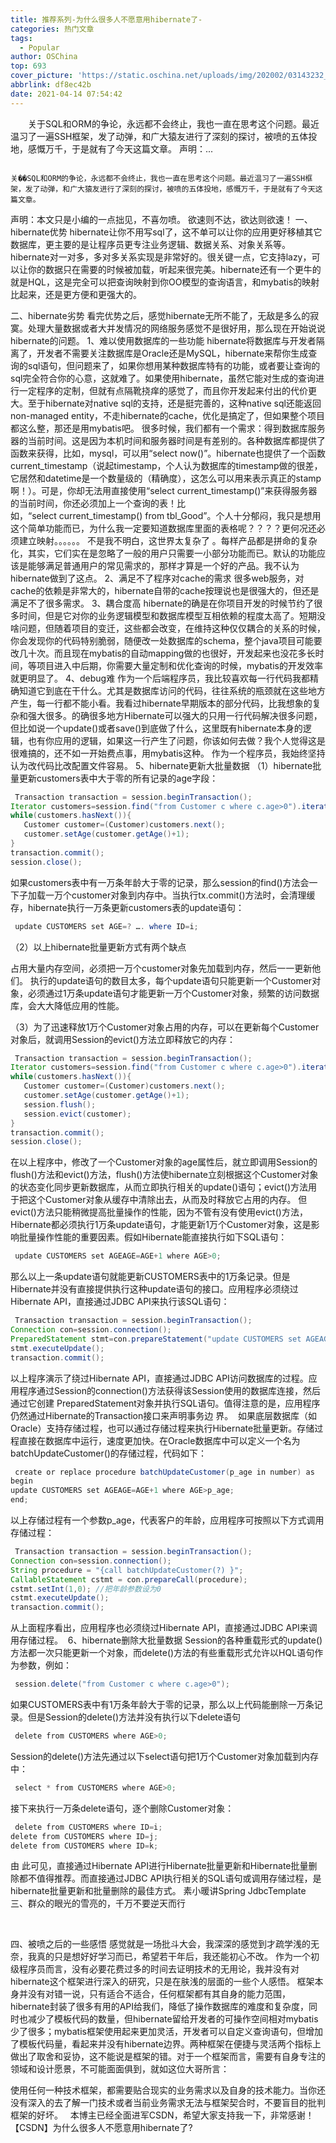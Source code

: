 ```yaml
---
title: 推荐系列-为什么很多人不愿意用hibernate了-
categories: 热门文章
tags:
  - Popular
author: OSChina
top: 693
cover_picture: 'https://static.oschina.net/uploads/img/202002/03143232_LJDe.jpg'
abbrlink: df8ec42b
date: 2021-04-14 07:54:42
---
```


&emsp;&emsp;关于SQL和ORM的争论，永远都不会终止，我也一直在思考这个问题。最近温习了一遍SSH框架，发了动弹，和广大猿友进行了深刻的探讨，被喷的五体投地，感慨万千，于是就有了今天这篇文章。 声明：...
<!-- more -->

                                                                                                                                                                                        关��SQL和ORM的争论，永远都不会终止，我也一直在思考这个问题。最近温习了一遍SSH框架，发了动弹，和广大猿友进行了深刻的探讨，被喷的五体投地，感慨万千，于是就有了今天这篇文章。 
声明：本文只是小编的一点拙见，不喜勿喷。 
欲速则不达，欲达则欲速！ 
一、hibernate优势 
hibernate让你不用写sql了，这不单可以让你的应用更好移植其它数据库，更主要的是让程序员更专注业务逻辑、数据关系、对象关系等。hibernate对一对多，多对多关系实现是非常好的。很关键一点，它支持lazy，可以让你的数据只在需要的时候被加载，听起来很完美。hibernate还有一个更牛的就是HQL，这是完全可以把查询映射到你OO模型的查询语言，和mybatis的映射比起来，还是更方便和更强大的。 
 
二、hibernate劣势 
看完优势之后，感觉hibernate无所不能了，无敌是多么的寂寞。处理大量数据或者大并发情况的网络服务感觉不是很好用，那么现在开始说说hibernate的问题。 
1、难以使用数据库的一些功能 
hibernate将数据库与开发者隔离了，开发者不需要关注数据库是Oracle还是MySQL，hibernate来帮你生成查询的sql语句，但问题来了，如果你想用某种数据库特有的功能，或者要让查询的sql完全符合你的心意，这就难了。如果使用hibernate，虽然它能对生成的查询进行一定程序的定制，但就有点隔靴挠痒的感觉了，而且你开发起来付出的代价更大。至于hibernate对native sql的支持，还是挺完善的，这种native sql还能返回non-managed entity，不走hibernate的cache，优化是搞定了，但如果整个项目都这么整，那还是用mybatis吧。 
很多时候，我们都有一个需求：得到数据库服务器的当前时间。这是因为本机时间和服务器时间是有差别的。各种数据库都提供了函数来获得，比如，mysql，可以用“select now()”。hibernate也提供了一个函数current_timestamp（说起timestamp，个人认为数据库的timestamp做的很差，它居然和datetime是一个数量级的（精确度），这怎么可以用来表示真正的stamp啊！）。可是，你却无法用直接使用“select current_timestamp()”来获得服务器的当前时间，你还必须加上一个查询的表！比如，“select current_timestamp() from tbl_Good”。个人十分郁闷，我只是想用这个简单功能而已，为什么我一定要知道数据库里面的表格呢？？？？更何况还必须建立映射。。。。。。  不是我不明白，这世界太复杂了 。每样产品都是拼命的复杂化，其实，它们实在是忽略了一般的用户只需要一小部分功能而已。默认的功能应该是能够满足普通用户的常见需求的，那样才算是一个好的产品。我不认为hibernate做到了这点。 
2、满足不了程序对cache的需求 
很多web服务，对cache的依赖是非常大的，hibernate自带的cache按理说也是很强大的，但还是满足不了很多需求。 
3、耦合度高 
hibernate的确是在你项目开发的时候节约了很多时间，但是它对你的业务逻辑模型和数据库模型互相依赖的程度太高了。短期没啥问题，但随着项目的变迁，这些都会改变，在维持这种仅仅耦合的关系的时候，你会发现你的代码特别脆弱，随便改一处数据库的schema，整个java项目可能要改几十次。而且现在mybatis的自动mapping做的也很好，开发起来也没花多长时间，等项目进入中后期，你需要大量定制和优化查询的时候，mybatis的开发效率就更明显了。 
4、debug难 
作为一个后端程序员，我比较喜欢每一行代码我都精确知道它到底在干什么。尤其是数据库访问的代码，往往系统的瓶颈就在这些地方产生，每一行都不能小看。我看过hibernate早期版本的部分代码，比我想象的复杂和强大很多。的确很多地方Hibernate可以强大的只用一行代码解决很多问题，但比如说一个update()或者save()到底做了什么，这里既有hibernate本身的逻辑，也有你应用的逻辑，如果这一行产生了问题，你该如何去做？我个人觉得这是很难搞的，还不如一开始费点事，用mybatis这种。 
作为一个程序员，我始终坚持认为改代码比改配置文件容易。 
5、hibernate更新大批量数据 
（1）hibernate批量更新customers表中大于零的所有记录的age字段： 
 ```java 
  Transaction transaction = session.beginTransaction();     
Iterator customers=session.find("from Customer c where c.age>0").iterator();     
while(customers.hasNext()){     
    Customer customer=(Customer)customers.next();     
    customer.setAge(customer.getAge()+1);     
}      
transaction.commit();     
session.close();  
  ```  
如果customers表中有一万条年龄大于零的记录，那么session的find()方法会一下子加载一万个customer对象到内存中。当执行tx.commit()方法时，会清理缓存，hibernate执行一万条更新customers表的update语句： 
 ```java 
  update CUSTOMERS set AGE=? …. where ID=i;     
  ```  
（2）以上hibernate批量更新方式有两个缺点 
 
 占用大量内存空间，必须把一万个customer对象先加载到内存，然后一一更新他们。 
 执行的update语句的数目太多，每个update语句只能更新一个Customer对象，必须通过1万条update语句才能更新一万个Customer对象，频繁的访问数据库，会大大降低应用的性能。 
 
（3）为了迅速释放1万个Customer对象占用的内存，可以在更新每个Customer对象后，就调用Session的evict()方法立即释放它的内存： 
 ```java 
  Transaction transaction = session.beginTransaction();     
Iterator customers=session.find("from Customer c where c.age>0").iterator();     
while(customers.hasNext()){     
    Customer customer=(Customer)customers.next();     
    customer.setAge(customer.getAge()+1);     
    session.flush();     
    session.evict(customer);     
}      
transaction.commit();     
session.close();  
  ```  
在以上程序中，修改了一个Customer对象的age属性后，就立即调用Session的flush()方法和evict()方法，flush()方法使hibernate立刻根据这个Customer对象的状态变化同步更新数据库，从而立即执行相关的update()语句；evict()方法用于把这个Customer对象从缓存中清除出去，从而及时释放它占用的内存。 
但evict()方法只能稍微提高批量操作的性能，因为不管有没有使用evict()方法，Hibernate都必须执行1万条update语句，才能更新1万个Customer对象，这是影响批量操作性能的重要因素。假如Hibernate能直接执行如下SQL语句： 
 ```java 
  update CUSTOMERS set AGEAGE=AGE+1 where AGE>0;   
  ```  
那么以上一条update语句就能更新CUSTOMERS表中的1万条记录。但是Hibernate并没有直接提供执行这种update语句的接口。应用程序必须绕过Hibernate API，直接通过JDBC API来执行该SQL语句： 
 ```java 
  Transaction transaction = session.beginTransaction();     
Connection con=session.connection();     
PreparedStatement stmt=con.prepareStatement("update CUSTOMERS set AGEAGE=AGE+1 where AGE>0 ");     
stmt.executeUpdate();     
transaction.commit();  
  ```  
以上程序演示了绕过Hibernate API，直接通过JDBC API访问数据库的过程。应用程序通过Session的connection()方法获得该Session使用的数据库连接，然后通过它创建 PreparedStatement对象并执行SQL语句。值得注意的是，应用程序仍然通过Hibernate的Transaction接口来声明事务边 界。  如果底层数据库（如Oracle）支持存储过程，也可以通过存储过程来执行Hibernate批量更新。存储过程直接在数据库中运行，速度更加快。在Oracle数据库中可以定义一个名为batchUpdateCustomer()的存储过程，代码如下： 
 ```java 
  create or replace procedure batchUpdateCustomer(p_age in number) as     
begin     
update CUSTOMERS set AGEAGE=AGE+1 where AGE>p_age;     
end;  
  ```  
以上存储过程有一个参数p_age，代表客户的年龄，应用程序可按照以下方式调用存储过程： 
 ```java 
  Transaction transaction = session.beginTransaction();     
Connection con=session.connection();     
String procedure = "{call batchUpdateCustomer(?) }";     
CallableStatement cstmt = con.prepareCall(procedure);     
cstmt.setInt(1,0); //把年龄参数设为0     
cstmt.executeUpdate();     
transaction.commit();  
  ```  
从上面程序看出，应用程序也必须绕过Hibernate API，直接通过JDBC API来调用存储过程。  
6、hibernate删除大批量数据 
Session的各种重载形式的update()方法都一次只能更新一个对象，而delete()方法的有些重载形式允许以HQL语句作为参数，例如： 
 ```java 
  session.delete("from Customer c where c.age>0");  
  ```  
如果CUSTOMERS表中有1万条年龄大于零的记录，那么以上代码能删除一万条记录。但是Session的delete()方法并没有执行以下delete语句 
 ```java 
  delete from CUSTOMERS where AGE>0;  
  ```  
Session的delete()方法先通过以下select语句把1万个Customer对象加载到内存中： 
 ```java 
  select * from CUSTOMERS where AGE>0;  
  ```  
接下来执行一万条delete语句，逐个删除Customer对象： 
 ```java 
  delete from CUSTOMERS where ID=i;     
delete from CUSTOMERS where ID=j;     
delete from CUSTOMERS where ID=k;  
  ```  
由 此可见，直接通过Hibernate API进行Hibernate批量更新和Hibernate批量删除都不值得推荐。而直接通过JDBC API执行相关的SQL语句或调用存储过程，是hibernate批量更新和批量删除的最佳方式。 
素小暖讲Spring JdbcTemplate 
三、群众的眼光的雪亮的，千万不要逆天而行 
 
  
 
 
 
 
四、被喷之后的一些感悟 
感觉就是一场批斗大会，我深深的感觉到才疏学浅的无奈，我真的只是想好好学习而已，希望若干年后，我还能初心不改。 
作为一个初级程序员而言，没有必要花费过多的时间去证明技术的无用论，我并没有对hibernate这个框架进行深入的研究，只是在肤浅的层面的一些个人感悟。 
框架本身并没有对错一说，只有适合不适合，任何框架都有其自身的能力范围，hibernate封装了很多有用的API给我们，降低了操作数据库的难度和复杂度，同时也减少了模板代码的数量，但hibernate留给开发者的可操作空间相对mybatis少了很多；mybatis框架使用起来更加灵活，开发者可以自定义查询语句，但增加了模板代码量，看起来并没有hibernate边界。两种框架在便捷与灵活两个指标上做出了取舍和妥协，这不能说是框架的错。对于一个框架而言，需要有自身专注的领域和设计愿景，不可能面面俱到，就如这位大哥所言： 
 
使用任何一种技术框架，都需要贴合现实的业务需求以及自身的技术能力。当你还没有深入的去了解一门技术或者当前业务需求无法与框架契合时，不要盲目的批判框架的好坏。 
  
本博主已经全面进军CSDN，希望大家支持我一下，非常感谢！ 
【CSDN】为什么很多人不愿意用hibernate了? 
  
 
                                        